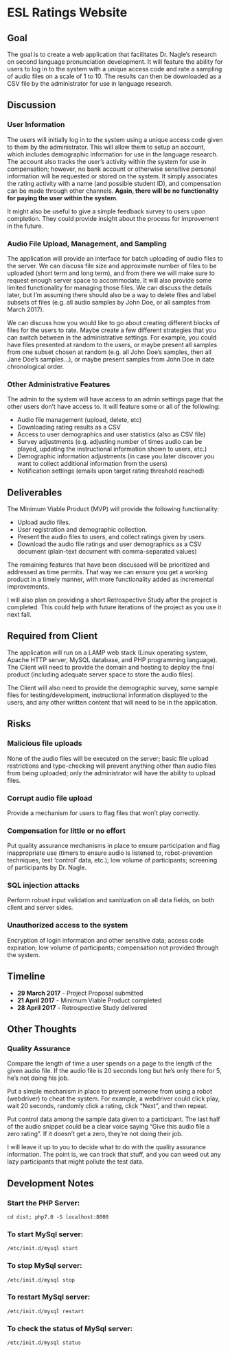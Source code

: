 # ESL Ratings Website

## Goal

The goal is to create a web application that facilitates Dr. Nagle’s
research on second language pronunciation development. It will feature
the ability for users to log in to the system with a
unique access code and rate a sampling of audio files on a scale of
1 to 10. The results can then be downloaded as a CSV file by the
administrator for use in language research.

## Discussion

### User Information

The users will initially log in to the system using a unique access
code given to them by the administrator. This will allow them to
setup an account, which includes demographic information for use in
the language research. The account also tracks the user’s activity
within the system for use in compensation; however, no bank account
or otherwise sensitive personal information will be requested or
stored on the system. It simply associates the rating activity with
a name (and possible student ID), and compensation can be made through
other channels. __Again, there will be no functionality for paying the
user within the system__.

It might also be useful to give a simple feedback survey to users upon
completion. They could provide insight about the process for
improvement in the future.

### Audio File Upload, Management, and Sampling

The application will provide an interface for batch uploading of audio
files to the server. We can discuss file size and approximate number
of files to be uploaded (short term and long term), and from there we
will make sure to request enough server space to accommodate. It will
also provide some limited functionality for managing those files. We
can discuss the details later, but I’m assuming there should also be
a way to delete files and label subsets of files (e.g. all audio
samples by John Doe, or all samples from March 2017).

We can discuss how you would like to go about creating different blocks
of files for the users to rate. Maybe create a few different strategies
that you can switch between in the administrative settings. For example,
you could have files presented at random to the users, or maybe
present all samples from one subset chosen at random (e.g. all John
Doe’s samples, then all Jane Doe’s samples...), or maybe present samples
from John Doe in date chronological order.

### Other Administrative Features

The admin to the system will have access to an admin settings page
that the other users don’t have access to. It will feature some
or all of the following:

- Audio file management (upload, delete, etc)
- Downloading rating results as a CSV
- Access to user demographics and user statistics (also as CSV file)
- Survey adjustments (e.g. adjusting number of times audio can be played,
  updating the instructional information shown to users, etc.)
- Demographic information adjustments (in case you later discover you
  want to collect additional information from the users)
- Notification settings (emails upon target rating threshold reached)

## Deliverables

The Minimum Viable Product (MVP) will provide the following functionality:

- Upload audio files.
- User registration and demographic collection.
- Present the audio files to users, and collect ratings given by users.
- Download the audio file ratings and user demographics as a CSV document
  (plain-text document with comma-separated values)

The remaining features that have been discussed will be prioritized and
addressed as time permits. That way we can ensure you get a working
product in a timely manner, with more functionality added as incremental
improvements.

I will also plan on providing a short Retrospective Study after the
project is completed. This could help with future iterations of the
project as you use it next fall.

## Required from Client

The application will run on a LAMP web stack (Linux operating system,
Apache HTTP server, MySQL database, and PHP programming language). The
Client will need to provide the domain and hosting to deploy the final
product (including adequate server space to store the audio files).

The Client will also need to provide the demographic survey, some
sample files for testing/development, instructional information
displayed to the users, and any other written content that will need
to be in the application.

## Risks

### Malicious file uploads
None of the audio files will be executed on the server; basic file
upload restrictions and type-checking will prevent anything other than
audio files from being uploaded; only the administrator will have the
ability to upload files. 

### Corrupt audio file upload
Provide a mechanism for users to flag files that won’t play correctly.

### Compensation for little or no effort
Put quality assurance mechanisms in place to ensure participation and
flag inappropriate use (timers to ensure audio is listened to,
robot-prevention techniques, test ‘control’ data, etc.); low volume
of participants; screening of participants by Dr. Nagle.

### SQL injection attacks
Perform robust input validation and sanitization on all data fields,
on both client and server sides. 

### Unauthorized access to the system
Encryption of login information and other sensitive data; access code
expiration; low volume of participants; compensation not provided
through the system. 
	
## Timeline

- __29 March 2017__ - Project Proposal submitted
- __21 April 2017__ - Minimum Viable Product completed
- __28 April 2017__ - Retrospective Study delivered

## Other Thoughts

### Quality Assurance

Compare the length of time a user spends on a page to the length of
the given audio file. If the audio file is 20 seconds long but he’s
only there for 5, he’s not doing his job.

Put a simple mechanism in place to prevent someone from using a
robot (webdriver) to cheat the system. For example, a webdriver
could click play, wait 20 seconds, randomly click a rating, click
“Next”, and then repeat.

Put control data among the sample data given to a participant. The
last half of the audio snippet could be a clear voice saying “Give
this audio file a zero rating”. If it doesn’t get a zero, they’re
not doing their job.

I will leave it up to you to decide what to do with the quality
assurance information. The point is, we can track that stuff, and
you can weed out any lazy participants that might pollute the test
data.

## Development Notes

### Start the PHP Server:

`cd dist; php7.0 -S localhost:8000`

### To start MySql server:

`/etc/init.d/mysql start`

### To stop MySql server:

`/etc/init.d/mysql stop`

### To restart MySql server:

`/etc/init.d/mysql restart`

### To check the status of  MySql server:

`/etc/init.d/mysql status`
